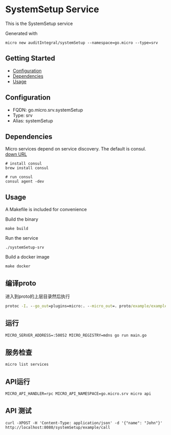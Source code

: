 # SystemSetup Service

This is the SystemSetup service

Generated with

```
micro new auditIntegral/systemSetup --namespace=go.micro --type=srv
```

## Getting Started

- [Configuration](#configuration)
- [Dependencies](#dependencies)
- [Usage](#usage)

## Configuration

- FQDN: go.micro.srv.systemSetup
- Type: srv
- Alias: systemSetup

## Dependencies

Micro services depend on service discovery. The default is consul.  
[down URL](https://www.consul.io/downloads.html)
```
# install consul
brew install consul

# run consul
consul agent -dev
```

## Usage

A Makefile is included for convenience

Build the binary

```
make build
```

Run the service
```
./systemSetup-srv
```

Build a docker image
```
make docker
```

## 编译proto  
进入到proto的上层目录然后执行
```cmd
protoc -I. --go_out=plugins=micro:. --micro_out=. proto/example/example.proto
```

## 运行
```cmd
MICRO_SERVER_ADDRESS=:50052 MICRO_REGISTRY=mdns go run main.go
```

## 服务检查
```cmd
micro list services
```

## API运行
```cmd
MICRO_API_HANDLER=rpc MICRO_API_NAMESPACE=go.micro.srv micro api
```
## API 测试
```
curl -XPOST -H 'Content-Type: application/json' -d '{"name": "John"}' http://localhost:8080/systemSetup/example/call
```